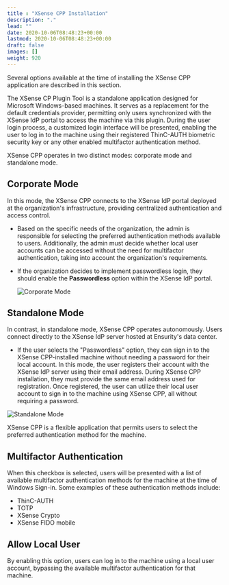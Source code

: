 ```yaml
---
title : "XSense CPP Installation"
description: "."
lead: ""
date: 2020-10-06T08:48:23+00:00
lastmod: 2020-10-06T08:48:23+00:00
draft: false
images: []
weight: 920
---
```


Several options available at the time of installing the XSense CPP application are described in this section.

The XSense CP Plugin Tool is a standalone application designed for Microsoft Windows-based machines. It serves as a replacement for the default credentials provider, permitting only users synchronized with the XSense IdP portal to access the machine via this plugin. During the user login process, a customized login interface will be presented, enabling the user to log in to the machine using their registered ThinC-AUTH biometric security key or any other enabled multifactor authentication method.

XSense CPP operates in two distinct modes: corporate mode and standalone mode.

## Corporate Mode

In this mode, the XSense CPP connects to the XSense IdP portal deployed at the organization's infrastructure, providing centralized authentication and access control.

* Based on the specific needs of the organization, the admin is responsible for selecting the preferred authentication methods available to users. Additionally, the admin must decide whether local user accounts can be accessed without the need for multifactor authentication, taking into account the organization's requirements.

* If the organization decides to implement passwordless login, they should enable the **Passwordless** option within the XSense IdP portal.

  ![Corporate Mode](images/XSenseCPPInstallationmodes.png)

## Standalone Mode

In contrast, in standalone mode, XSense CPP operates autonomously. Users connect directly to the XSense IdP server hosted at Ensurity's data center.

* If the user selects the "Passwordless" option, they can sign in to the XSense CPP-installed machine without needing a password for their local account. In this mode, the user registers their account with the XSense IdP server using their email address. During XSense CPP installation, they must provide the same email address used for registration. Once registered, the user can utilize their local user account to sign in to the machine using XSense CPP, all without requiring a password.

![Standalone Mode](images/XSenseCPPInstallStand.png)

XSense CPP is a flexible application that permits users to select the preferred authentication method for the machine.

## Multifactor Authentication

When this checkbox is selected, users will be presented with a list of available multifactor authentication methods for the machine at the time of Windows Sign-in. Some examples of these authentication methods include:
  
* ThinC-AUTH
* TOTP
* XSense Crypto
* XSense FIDO mobile

## Allow Local User

By enabling this option, users can log in to the machine using a local user account, bypassing the available multifactor authentication for that machine.

